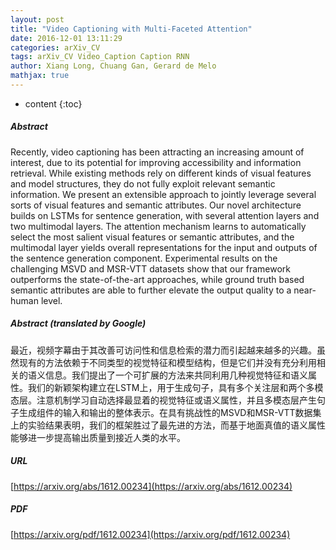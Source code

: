 ```yaml
---
layout: post
title: "Video Captioning with Multi-Faceted Attention"
date: 2016-12-01 13:11:29
categories: arXiv_CV
tags: arXiv_CV Video_Caption Caption RNN
author: Xiang Long, Chuang Gan, Gerard de Melo
mathjax: true
---
```


* content
{:toc}

##### Abstract
Recently, video captioning has been attracting an increasing amount of interest, due to its potential for improving accessibility and information retrieval. While existing methods rely on different kinds of visual features and model structures, they do not fully exploit relevant semantic information. We present an extensible approach to jointly leverage several sorts of visual features and semantic attributes. Our novel architecture builds on LSTMs for sentence generation, with several attention layers and two multimodal layers. The attention mechanism learns to automatically select the most salient visual features or semantic attributes, and the multimodal layer yields overall representations for the input and outputs of the sentence generation component. Experimental results on the challenging MSVD and MSR-VTT datasets show that our framework outperforms the state-of-the-art approaches, while ground truth based semantic attributes are able to further elevate the output quality to a near-human level.

##### Abstract (translated by Google)
最近，视频字幕由于其改善可访问性和信息检索的潜力而引起越来越多的兴趣。虽然现有的方法依赖于不同类型的视觉特征和模型结构，但是它们并没有充分利用相关的语义信息。我们提出了一个可扩展的方法来共同利用几种视觉特征和语义属性。我们的新颖架构建立在LSTM上，用于生成句子，具有多个关注层和两个多模态层。注意机制学习自动选择最显着的视觉特征或语义属性，并且多模态层产生句子生成组件的输入和输出的整体表示。在具有挑战性的MSVD和MSR-VTT数据集上的实验结果表明，我们的框架胜过了最先进的方法，而基于地面真值的语义属性能够进一步提高输出质量到接近人类的水平。

##### URL
[https://arxiv.org/abs/1612.00234](https://arxiv.org/abs/1612.00234)

##### PDF
[https://arxiv.org/pdf/1612.00234](https://arxiv.org/pdf/1612.00234)

